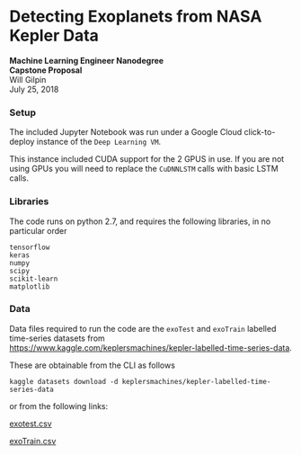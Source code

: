 # Detecting Exoplanets from NASA Kepler Data  

**Machine Learning Engineer Nanodegree**  
**Capstone Proposal**  
Will Gilpin  
July 25, 2018  


### Setup
The included Jupyter Notebook was run under a Google Cloud click-to-deploy instance of the `Deep Learning VM`.

This instance included CUDA support for the 2 GPUS in use. If you are not using GPUs you will need to replace the `CuDNNLSTM` calls with basic LSTM calls.

### Libraries
The code runs on python 2.7, and requires the following libraries, in no particular order
```
tensorflow
keras
numpy
scipy
scikit-learn
matplotlib
```

### Data

Data files required to run the code are the `exoTest` and `exoTrain` labelled time-series datasets from https://www.kaggle.com/keplersmachines/kepler-labelled-time-series-data.

These are obtainable from the CLI as follows
```
kaggle datasets download -d keplersmachines/kepler-labelled-time-series-data
```

or from the following links:

[exotest.csv](https://www.dropbox.com/s/4migonsgpp50xma/exoTest.csv?dl=0)

[exoTrain.csv](https://www.dropbox.com/s/pbv7qw35d5o5dka/exoTrain.csv?dl=0)
